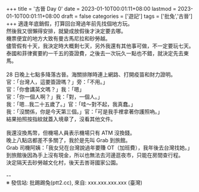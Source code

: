 +++
title = '古晉 Day 0'
date = 2023-01-10T00:01:11+08:00
lastmod = 2023-01-10T00:01:11+08:00
draft = false
categories = ['遊記']
tags = ['批兔','古晉']
+++
適逢年底銷假，打算回台灣過年前先找個地方玩。<br>
然後我又很懶得安排，就變成放假後才決定要去哪。<br>
機票便宜的地方大致有曼古馬尼拉和砂勞越。<br>
儘管假有十天，我決定時大概剩七天，另外我還有其他事可做，不一定要玩七天。<br>
泰國和菲律賓要約一千五的簽證費，之後去一次玩久一點也不錯，就決定先去東馬。<br>
<br>
28 日晚上七點多降落古晉。海關排隊時連上網路、打開疫苗和財力證明。<br>
官：「台灣人，這要簽證嗎？」旁：「不用。」<br>
官：「你會講英文嗎？」我：「嗯」<br>
官：「你一個人啊？」我：「對，一個人。」<br>
我：「嗯…我二十五歲了。」官：「哇～對不起，我真蠢。」<br>
我：「沒關係，你是今天第三個。」官：「可是我手裡拿著你護照吶。」<br>
結果拍照按指紋就蓋入境章了，沒看其他文件。<br>
<br>
我還沒換馬幣，但機場人員表示機場只有 ATM 沒換錢。<br>
晚上八點店都差不多關了，我於是先叫 Grab 到旅館。<br>
Grab 司機阿姨：「我女兒在台灣說過年要賺 OT（加班費），我年後去台灣找她。」<br>
到旅館後因為手上沒有現金，所以也無法去河邊逛夜市，只能在房間查行程。<br>
決定隔天去砂勞越文化村，後天去峇哥國家公園。<br>
<br>
--<br>
※ 發信站: 批踢踢兔(ptt2.cc), 來自: xxx.xxx.xxx.xxx (臺灣)<br>
